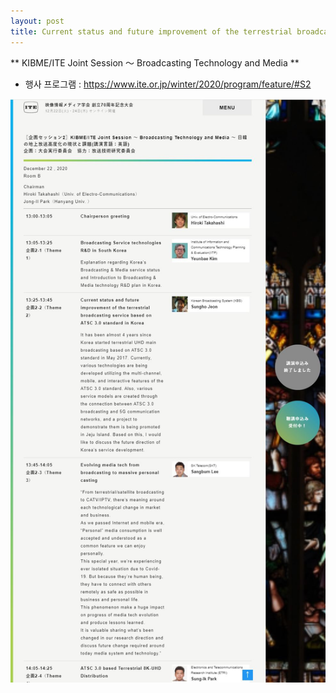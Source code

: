 ```yaml
---
layout: post
title: Current status and future improvement of the terrestrial broadcasting service based on ATSC 3.0 standard in Korea
---
```


** KIBME/ITE Joint Session ～ Broadcasting Technology and Media **

* 행사 프로그램 : https://www.ite.or.jp/winter/2020/program/feature/#S2

<script async class="speakerdeck-embed" data-id="1f3c3a6355cb4aacb15ebd67173a581a" data-ratio="1.77777777777778" src="//speakerdeck.com/assets/embed.js"></script>

![그림](/images/KIBME_ITE_WORKSHOP.JPG)
